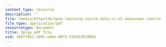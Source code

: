 ```yaml
---
content_type: resource
description: ''
file: /media/https%3A/open-learning-course-data-rc.s3.amazonaws.com/res-9-003-brains-minds-and-machines-summer-course-summer-2015/366ff9b31092e46e00735354539199b5_PlAelAX6gSU.pdf
file_type: application/pdf
resourcetype: Document
title: 3play pdf file
uid: 366ff9b3-1092-e46e-0073-5354539199b5
---
```

